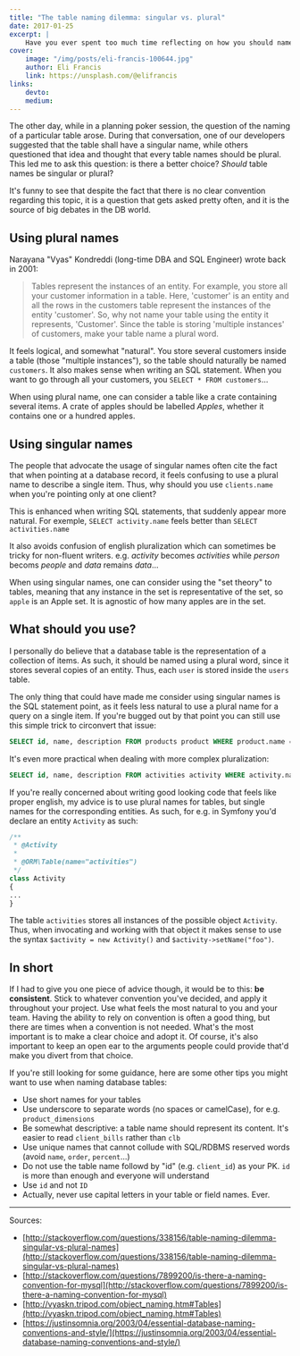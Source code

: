 ```yaml
---
title: "The table naming dilemma: singular vs. plural"
date: 2017-01-25
excerpt: |
    Have you ever spent too much time reflecting on how you should name your tables? In this post I try to find a solution to this problem.
cover:
    image: "/img/posts/eli-francis-100644.jpg"
    author: Eli Francis
    link: https://unsplash.com/@elifrancis
links:
    devto:
    medium:
---
```

The other day, while in a planning poker session, the question of the naming of a particular table arose. During that conversation, one of our developers suggested that the table shall have a singular name, while others questioned that idea and thought that every table names should be plural. This led me to ask this question: is there a better choice? *Should* table names be singular or plural?

It's funny to see that despite the fact that there is no clear convention regarding this topic, it is a question that gets asked pretty often, and it is the source of big debates in the DB world.

## Using plural names

Narayana "Vyas" Kondreddi (long-time DBA and SQL Engineer) wrote back in 2001:

> Tables represent the instances of an entity. For example, you store all your customer information in a table. Here, 'customer' is an entity and all the rows in the customers table represent the instances of the entity 'customer'. So, why not name your table using the entity it represents, 'Customer'. Since the table is storing 'multiple instances' of customers, make your table name a plural word.

It feels logical, and somewhat "natural". You store several customers inside a table (those "multiple instances"), so the table should naturally be named `customers`. It also makes sense when writing an SQL statement. When you want to go through all your customers, you `SELECT * FROM customers`...

When using plural name, one can consider a table like a crate containing several items. A crate of apples should be labelled *Apples*, whether it contains one or a hundred apples.

## Using singular names

The people that advocate the usage of singular names often cite the fact that when pointing at a database record, it feels confusing to use a plural name to describe a single item. Thus, why should you use `clients.name` when you're pointing only at one client?

This is enhanced when writing SQL statements, that suddenly appear more natural. For exemple, `SELECT activity.name` feels better than `SELECT activities.name`

It also avoids confusion of english pluralization which can sometimes be tricky for non-fluent writers. e.g. *activity* becomes *activities* while *person* becoms *people* and *data* remains *data*...

When using singular names, one can consider using the "set theory" to tables, meaning that any instance in the set is representative of the set, so `apple` is an Apple set. It is agnostic of how many apples are in the set.

## What should you use?

I personally do believe that a database table is the representation of a collection of items. As such, it should be named using a plural word, since it stores several copies of an entity. Thus, each `user` is stored inside the `users` table.

The only thing that could have made me consider using singular names is the SQL statement point, as it feels less natural to use a plural name for a query on a single item. If you're bugged out by that point you can still use this simple trick to circonvert that issue:

```SQL
SELECT id, name, description FROM products product WHERE product.name = 'foo' AND product.description = 'bar'
```

It's even more practical when dealing with more complex pluralization:

```SQL
SELECT id, name, description FROM activities activity WHERE activity.name = 'foo' AND activity.description = 'bar'
```

If you're really concerned about writing good looking code that feels like proper english, my advice is to use plural names for tables, but single names for the corresponding entities. As such, for e.g. in Symfony you'd declare an entity `Activity` as such:

```php
/**
 * @Activity
 *
 * @ORM\Table(name="activities")
 */
class Activity
{
...
}
```

The table `activities` stores all instances of the possible object `Activity`. Thus, when invocating and working with that object it makes sense to use the syntax `$activity = new Activity()` and `$activity->setName("foo")`.

## In short

If I had to give you one piece of advice though, it would be to this: **be consistent**. Stick to whatever convention you've decided, and apply it throughout your project. Use what feels the most natural to you and your team. Having the ability to rely on convention is often a good thing, but there are times when a convention is not needed. What's the most important is to make a clear choice and adopt it. Of course, it's also important to keep an open ear to the arguments people could provide that'd make you divert from that choice.

If you're still looking for some guidance, here are some other tips you might want to use when naming database tables:

- Use short names for your tables
- Use underscore to separate words (no spaces or camelCase), for e.g. `product_dimensions`
- Be somewhat descriptive: a table name should represent its content. It's easier to read `client_bills` rather than `clb`
- Use unique names that cannot collude with SQL/RDBMS reserved words (avoid `name`, `order`, `percent`...)
- Do not use the table name followd by "id" (e.g. `client_id`) as your PK. `id` is more than enough and everyone will understand
- Use `id` and not `ID`
- Actually, never use capital letters in your table or field names. Ever.

---

Sources:

- [http://stackoverflow.com/questions/338156/table-naming-dilemma-singular-vs-plural-names](http://stackoverflow.com/questions/338156/table-naming-dilemma-singular-vs-plural-names)
- [http://stackoverflow.com/questions/7899200/is-there-a-naming-convention-for-mysql](http://stackoverflow.com/questions/7899200/is-there-a-naming-convention-for-mysql)
- [http://vyaskn.tripod.com/object_naming.htm#Tables](http://vyaskn.tripod.com/object_naming.htm#Tables)
- [https://justinsomnia.org/2003/04/essential-database-naming-conventions-and-style/](https://justinsomnia.org/2003/04/essential-database-naming-conventions-and-style/)
